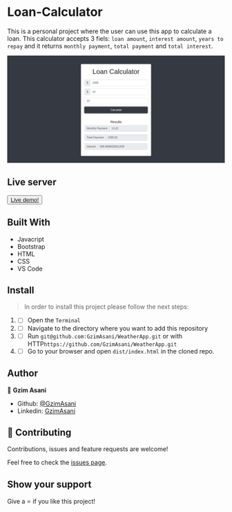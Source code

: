 # Loan-Calculator

This is a personal project where the user can use this app to calculate a loan. This calculator accepts 3 fiels: `loan amount`, `interest amount`, `years to repay` and it returns `monthly payment`, `total payment` and `total interest`.

![img](./readme.png)

## Live server
<button> <a href="https://kind-heisenberg-382ade.netlify.app/"> Live demo!</a> </button>

## Built With 

- Javacript
- Bootstrap
- HTML
- CSS
- VS Code

## Install 

> In order to install this project please follow the next steps:

1. - [ ] Open the `Terminal`
2. - [ ] Navigate to the directory where you want to add this repository
3. - [ ] Run `git@github.com:GzimAsani/WeatherApp.git` or with HTTP`https://github.com/GzimAsani/WeatherApp.git` 
5. - [ ] Go to your browser and open `dist/index.html` in the cloned repo.

## Author

👤 **Gzim Asani**
- Github: [@GzimAsani](https://github.com/GzimAsani)
- Linkedin: [GzimAsani](https://www.linkedin.com/in/gzim-asani-83390a17a/)

## 🤝 Contributing

Contributions, issues and feature requests are welcome!

Feel free to check the [issues page](https://github.com/Div685/JS-Library/issues).


## Show your support

Give a ⭐️ if you like this project!